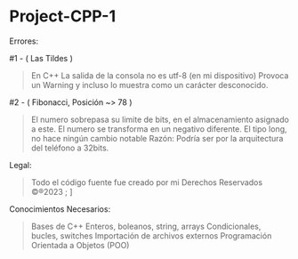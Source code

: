 # Project-CPP-1

Errores:

#1 - ( Las Tildes )
> En C++ La salida de la consola no es utf-8 (en mi dispositivo)
> Provoca un Warning y incluso lo muestra como un carácter desconocido.

#2 - ( Fibonacci, Posición ~> 78 )
> El numero sobrepasa su limite de bits, en el almacenamiento asignado a este.
> El numero se transforma en un negativo diferente.
> El tipo long, no hace ningún cambio notable
> Razón: Podría ser por la arquitectura del teléfono a 32bits.

Legal:
> Todo el código fuente fue creado por mi
> Derechos Reservados ©®2023 ; ]

Conocimientos Necesarios:
> Bases de C++
> Enteros, boleanos, string, arrays
> Condicionales, bucles, switches
> Importación de archivos externos
> Programación Orientada a Objetos (POO)

